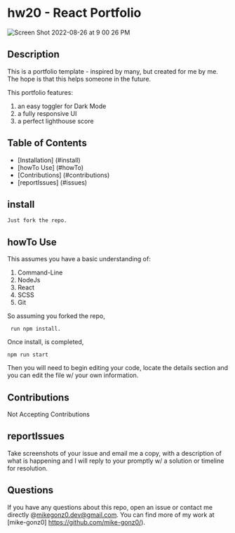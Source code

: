 # hw20 - React Portfolio

![Screen Shot 2022-08-26 at 9 00 26 PM](https://user-images.githubusercontent.com/98365942/187008100-e9d96c01-6500-480c-923f-16c8c45427e4.png)

## Description

This is a portfolio template - inspired by many, but created for me by me. The hope is that this helps someone in the future.

This portfolio features:

1. an easy toggler for Dark Mode
2. a fully responsive UI
3. a perfect lighthouse score

## Table of Contents

- [Installation] (#install)
- [howTo Use] (#howTo)
- [Contributions] (#contributions)
- [reportIssues] (#issues)

## install

```
Just fork the repo.
```

## howTo Use

This assumes you have a basic understanding of:

1. Command-Line
2. NodeJs
3. React
4. SCSS
5. Git

So assuming you forked the repo,

```
 run npm install.
```

Once install, is completed,

```
npm run start
```

Then you will need to begin editing your code, locate the details section and you can edit the file w/ your own information.

## Contributions

Not Accepting Contributions

## reportIssues

Take screenshots of your issue and email me a copy, with a description of what is happening and I will reply to your promptly w/ a solution or timeline for resolution.

## Questions

If you have any questions about this repo, open an issue or contact me directly @mikegonz0.dev@gmail.com. You can find more of my work at [mike-gonz0] https://github.com/mike-gonz0/).
